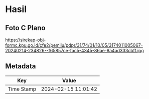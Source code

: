 # Hasil

## Foto C Plano

https://sirekap-obj-formc.kpu.go.id/cfe2/pemilu/pdpr/31/74/01/10/05/3174011005067-20240214-234826--f65857ce-fac5-4345-86ae-8a4ad333cbff.jpg


## Metadata

| Key        | Value               |
| ---------- | ------------------- |
| Time Stamp | 2024-02-15 11:01:42 |



